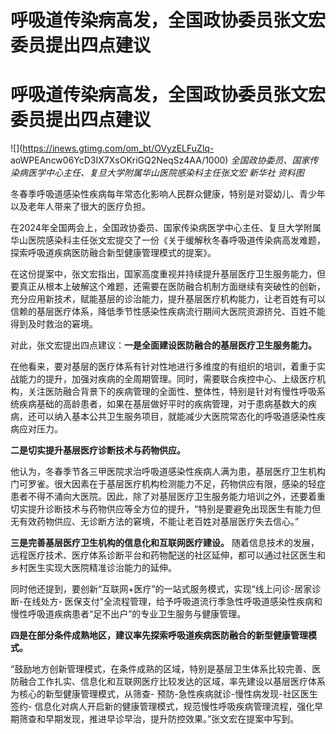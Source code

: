 # 呼吸道传染病高发，全国政协委员张文宏委员提出四点建议

# 呼吸道传染病高发，全国政协委员张文宏委员提出四点建议

![](https://inews.gtimg.com/om_bt/OVyzELFuZlq-
aoWPEAncw06YcD3IX7XsOKriGQ2NeqSz4AA/1000)
_全国政协委员、国家传染病医学中心主任、复旦大学附属华山医院感染科主任张文宏 新华社 资料图_

冬春季呼吸道感染性疾病每年常态化影响人民群众健康，特别是对婴幼儿、青少年以及老年人带来了很大的医疗负担。

在2024年全国两会上，全国政协委员、国家传染病医学中心主任、复旦大学附属华山医院感染科主任张文宏提交了一份《关于缓解秋冬春呼吸道传染病高发难题，探索呼吸道疾病医防融合新型健康管理模式的提案》。

在这份提案中，张文宏指出，国家高度重视并持续提升基层医疗卫生服务能力，但要真正从根本上破解这个难题，还需要在医防融合机制方面继续有突破性的创新，充分应用新技术，赋能基层的诊治能力，提升基层医疗机构能力，让老百姓有可以信赖的基层医疗体系，降低季节性感染性疾病流行期间大医院资源挤兑、百姓不能得到及时救治的窘境。

对此，张文宏提出四点建议：**一是全面建设医防融合的基层医疗卫生服务能力。**

在他看来，要对基层的医疗体系有针对性地进行多维度的有组织的培训，着重于实战能力的提升，加强对疾病的全周期管理。同时，需要联合疾控中心、上级医疗机构，关注医防融合背景下的疾病管理的全面性、整体性，特别是针对有慢性呼吸系统疾病基础的高龄患者，如果在基层做好平时的疾病管理，对于患病基数大的疾病，还可以纳入基本公共卫生服务项目，就能减少大医院常态化的呼吸道感染性疾病应对压力。

**二是切实提升基层医疗诊断技术与药物供应。**

他认为，冬春季节各三甲医院求治呼吸道感染性疾病人满为患，基层医疗卫生机构门可罗雀。很大因素在于基层医疗机构检测能力不足，药物供应有限，感染的轻症患者不得不涌向大医院。因此，除了对基层医疗卫生服务能力培训之外，还要着重切实提升诊断技术与药物供应等全方位的提升，“特别是要避免出现医生有能力但无有效药物供应、无诊断方法的窘境，不能让老百姓对基层医疗失去信心。”

**三是完善基层医疗卫生机构的信息化和互联网医疗建设。**
随着信息技术的发展，远程医疗技术、医疗体系诊断平台和药物配送的社区延伸，都可以通过社区医生和乡村医生实现大医院精准诊治能力的延伸。

同时他还提到，要创新“互联网+医疗”的一站式服务模式，实现“线上问诊-居家诊断-在线处方-
医保支付”全流程管理，给予呼吸道流行季急性呼吸道感染性疾病和慢性呼吸道疾病患者“足不出户”的专业卫生服务与健康管理。

**四是在部分条件成熟地区，建议率先探索呼吸道疾病医防融合的新型健康管理模式。**

“鼓励地方创新管理模式，在条件成熟的区域，特别是基层卫生体系比较完善、医防融合工作扎实、信息化和互联网医疗比较发达的区域，率先建设以基层医疗体系为核心的新型健康管理模式，从筛查-
预防-急性疾病就诊-慢性病发现-社区医生签约-
信息化对病人开启新的健康管理模式，规范慢性呼吸疾病管理流程，强化早期筛查和早期发现，推进早诊早治，提升防控效果。”张文宏在提案中写到。


